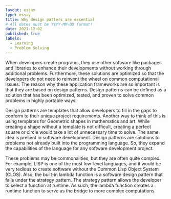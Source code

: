```yaml
---
layout: essay
type: essay
title: Why design patters are essential
# All dates must be YYYY-MM-DD format!
date: 2021-12-02
published: true
labels:
  - Learning
  - Problem Solving
---
```

	
  
When developers create programs, they use other software like packages and libraries to enhance their developments without working through additional problems. Furthermore, these solutions are optimized so that the developers do not need to reinvent the wheel on common computational issues. The reason why these application frameworks are so important is that they are based on design patterns. Design patterns can be defined as a solution that has been optimized, tested, and proven to solve common problems in highly portable ways. 

Design patterns are templates that allow developers to fill in the gaps to conform to their unique project requirements. Another way to think of this is using templates for Geometric shapes in mathematics and art. While creating a shape without a template is not difficult, creating a perfect square or circle would take a lot of unnecessary time to solve. The same idea is present in software development. Design patterns are solutions to problems not already built into the programming language. So, they expand the capabilities of the language for any software development project.

These problems may be commonalities, but they are often quite complex. For example, LISP is one of the most low-level languages, and it would be very tedious to create software without the Common Lisp Object System (CLOS). Also, the built-in lambda function is a software design pattern that falls under the strategy pattern. The strategy pattern allows the developer to select a function at runtime. As such, the lambda function creates a runtime function to serve as the bridge to more complex computations.
